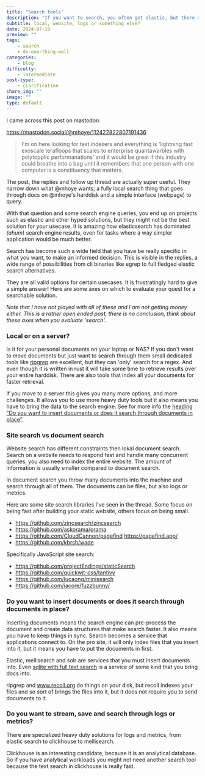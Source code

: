 ```yaml
---
title: "Search tools"
description: "If you want to search, you often get elastic, but there are many options and it all depends on what kind of search you want. Here are some ways of looking at it."
subtitle: local, website, logs or something else?
date: 2024-07-18
preview: ""
tags:
    - search
    - do-one-thing-well
categories:
    - blog
difficulty:
    - intermediate
post-type:
    - clarification
share_img: ""
image: ""
type: default
---
```



I came across this post on mastodon:

https://mastodon.social/@mhoye/112422822807191436
> I'm on here looking for text indexers and everything is 'lightning fast exoscale terafloops that scales to enterprise quantawarbles with polytopplic performanations' and it would be great if this industry could breathe into a bag until it remembers that one person with one computer is a constituency that matters.

The post, the replies and follow up thread are actually super useful. They narrow down what @mhoye wants; a fully local search thing that goes through docs on @mhoye's harddisk and a simple interface (webpage) to query.

With that question and some search engine queries, you end up on projects such as elastic and other hyped solutions, but they might not be the best solution for your usecase. It is amazing how elasticsearch has dominated _(ahum)_ search engine results, even for tasks where a way simpler application would be much better.

Search has become such a wide field that you have be really specific in what you want, to make an informed decision. This is visible in the replies, a wide range of possibilities from cli binaries like egrep to full fledged elastic search alternatives. 

They are all valid options for certain usecases. It is frustratingly hard to give a simple answer!
Here are some axes on which to evaluate your quest for a searchable solution.

_Note that I have not played with all of these and I am not getting money either. This is a rather open ended post, there is no conclusion, think about these axes when you evaluate 'search'._

### Local or on a server?

Is it for your personal documents on your laptop or NAS? If you don't want to move documents but just want to search through them small dedicated tools like [ripgrep](https://github.com/BurntSushi/ripgrep) are excellent, but they can 'only' search for a regex. And even though it is written in rust it will take some time to retrieve results over your entire harddisk. There are also tools that index all your documents for faster retrieval.

If you move to a server this gives you many more options, and more challenges. It allows you to use more heavy duty tools but it also means you have to bring the data to the search engine. See for more info the [heading "Do you want to insert documents or does it search through documents in place"](#do-you-want-to-insert-documents-or-does-it-search-through-documents-in-place).

### Site search vs document search

Website search has different constraints then lokal document search. Search on a website needs to respond fast and handle many concurrent queries, you also need to index the entire website. The amount of information is usually smaller compared to document search. 

In document search you throw many documents into the machine and search through all of them. The documents can be files, but also logs or metrics. 

Here are some site search libraries I've seen in the thread. Some focus on being fast after building your static website, others focus on being small.

- https://github.com/zincsearch/zincsearch
- https://github.com/askorama/orama
- https://github.com/CloudCannon/pagefind https://pagefind.app/ 
- https://github.com/kbrsh/wade

Specifically JavaScript site search:
- https://github.com/projectEndings/staticSearch
- https://github.com/quickwit-oss/tantivy
- https://github.com/lucaong/minisearch
- https://github.com/iacore/fuzzbunny/

### Do you want to insert documents or does it search through documents in place?
Inserting documents means the search engine can pre-process the document and create data structures that make search faster. It also means you have to keep things in sync. Search becomes a  service that applications connect to. On the pro site, it will only index files that you insert into it, but it means you have to put the documents in first.

Elastic, mellisearch and solr are services that you must insert documents into.
Even [sqlite with full text search](https://www.sqlite.org/fts5.html) is a service of some kind that you bring docs into.

ripgrep and www.recoll.org do things on your disk, but recoll indexes your files and so sort of brings the files into it, but it does not require you to send documents to it.

### Do you want to stream, save and search through logs or metrics?
There are specialized heavy duty solutions for logs and metrics, from elastic search to clickhouse to mellisearch. 

Clickhouse is an interesting candidate, because it is an analytical database. So if you have analytical workloads you might not need another search tool because the text search in clickhouse is really fast.
